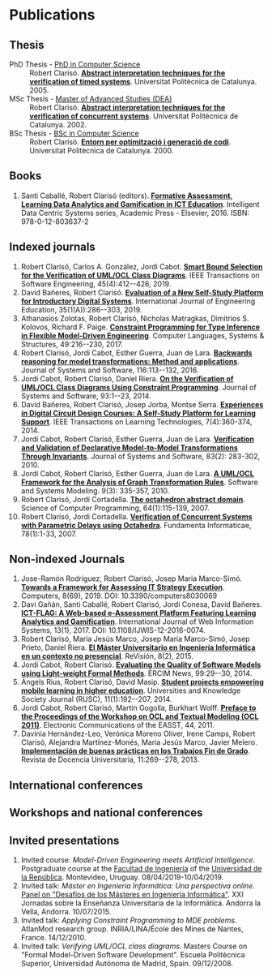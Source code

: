 # Publications

## Thesis

<dl>
  <dt>
    PhD Thesis - <a href="https://computing.phd.upc.edu/en">PhD in Computer Science</a> 
  </dt>
  <dd>
    Robert Clarisó. <strong><a href="https://robertclariso.github.io/docs/thesis/rclariso-phd-thesis.pdf">Abstract interpretation techniques for the verification of timed systems</a></strong>. Universitat Politècnica de Catalunya. 2005.
  </dd>
  <dt>
    MSc Thesis - <a href="https://en.wikipedia.org/wiki/Master_of_Advanced_Studies#Spain">Master of Advanced Studies (DEA)</a>
  </dt>
  <dd>
    Robert Clarisó. <strong><a href="https://robertclariso.github.io/docs/thesis/rclariso-msc-thesis.pdf">Abstract interpretation techniques for the verification of concurrent systems</a></strong>. Universitat Politècnica de Catalunya. 2002.
  </dd>
  <dt>BSc Thesis - <a href="https://www.fib.upc.edu/en/estudiar-enginyeria-informatica/enginyeries-pla-2003/EI.html">BSc in Computer Science</a></dt>
  <dd>
    Robert Clarisó. <strong><a href="https://robertclariso.github.io/docs/thesis/rclariso-bsc-thesis.pdf">Entorn per optimització i generació de codi</a></strong>. 
    Universitat Politècnica de Catalunya. 2000.</dd>
</dl>

## Books

1. Santi Caballé, Robert Clarisó (editors). **[Formative Assessment, Learning Data Analytics and Gamification in ICT Education](https://doi.org/10.1016/C2015-0-00087-9)**. Intelligent Data Centric Systems series, Academic Press - Elsevier, 2016. ISBN: 978-0-12-803637-2

## Indexed journals

1. Robert Clarisó, Carlos A. González, Jordi Cabot. **[Smart Bound Selection for the Verification of UML/OCL Class Diagrams](http://dx.doi.org/10.1109/TSE.2017.2777830)**. IEEE Transactions on Software Engineering, 45(4):412--426, 2019.
2. David Bañeres, Robert Clarisó. **[Evaluation of a New Self-Study Platform for Introductory Digital Systems](https://www.ijee.ie/latestissues/Vol35-1A/25_ijee3717.pdf)**. International Journal of Engineering Education, 35(1(A)):286--303, 2019.
3. Athanasios Zolotas, Robert Clarisó, Nicholas Matragkas, Dimitrios S. Kolovos, Richard F. Paige. **[Constraint Programming for Type Inference in Flexible Model-Driven Engineering](http://dx.doi.org/10.1016/j.cl.2016.12.002)**. Computer Languages, Systems & Structures, 49:216--230,  2017.
4. Robert Clarisó, Jordi Cabot, Esther Guerra, Juan de Lara. **[Backwards reasoning for model transformations: Method and applications](http://dx.doi.org/10.1016/j.jss.2015.08.017)**. Journal of Systems and Software, 116:113--132, 2016.
5.	Jordi Cabot, Robert Clarisó, Daniel Riera. **[On the Verification of UML/OCL Class Diagrams Using Constraint Programming](http://dx.doi.org/10.1016/j.jss.2014.03.023)**. Journal of Systems and Software, 93:1--23, 2014. 
6.	David Bañeres, Robert Clarisó, Josep Jorba, Montse Serra. **[Experiences in Digital Circuit Design Courses: A Self-Study Platform for Learning Support](http://dx.doi.org/10.1109/TLT.2014.2320919)**. IEEE Transactions on Learning Technologies, 7(4):360-374, 2014. 
7. Jordi Cabot, Robert Clarisó, Esther Guerra, Juan de Lara. **[Verification and Validation of Declarative Model-to-Model Transformations Through Invariants](http://dx.doi.org/10.1016/j.jss.2009.08.012)**. Journal of Systems and Software, 83(2): 283-302, 2010. 
8.	Jordi Cabot, Robert Clarisó, Esther Guerra, Juan de Lara. **[A UML/OCL Framework for the Analysis of Graph Transformation Rules](http://dx.doi.org/10.1007/s10270-009-0129-0)**. Software and Systems Modeling. 9(3): 335-357, 2010. 
9.	Robert Clarisó, Jordi Cortadella. **[The octahedron abstract domain](http://dx.doi.org/10.1016/j.scico.2006.03.009)**. Science of Computer Programming, 64(1):115-139, 2007.
10. Robert Clarisó, Jordi Cortadella. **[Verification of Concurrent Systems with Parametric Delays using Octahedra](http://iospress.metapress.com/content/6304h65116152104/)**. Fundamenta Informaticae, 78(1):1-33, 2007. 

## Non-indexed Journals

1. Jose-Ramón Rodríguez, Robert Clarisó, Josep Maria Marco-Simó.
**[Towards a Framework for Assessing IT Strategy Execution](https://www.mdpi.com/2073-431X/8/3/69/pdf)**. Computers, 8(69), 2019. DOI: 10.3390/computers8030069
2. Davi Gañán, Santi Caballé, Robert Clarisó, Jordi Conesa, David Bañeres. 
**[ICT-FLAG: A Web-based e-Assessment Platform Featuring Learning Analytics and Gamification](http://www.emeraldinsight.com/doi/pdfplus/10.1108/IJWIS-12-2016-0074)**. International Journal of Web Information Systems, 13(1), 2017. DOI: 10.1108/IJWIS-12-2016-0074.
3. Robert Clarisó, Maria Jesús Marco, Josep Maria Marco-Simó, Josep Prieto, Daniel Riera. 
**[El Máster Universitario en Ingeniería Informática en un contexto no presencial](http://www.aenui.net/ojs/index.php?journal=revision&page=article&op=view&path%5B%5D=189)**. ReVisión, 8(2), 2015.
4. Jordi Cabot, Robert Clarisó. 
**[Evaluating the Quality of Software Models using Light-weight Formal Methods](http://ercim-news.ercim.eu/en99/special/evaluating-the-quality-of-software-models-using-light-weight-formal-methods)**. ERCIM News, 99:29--30, 2014.
5. Àngels Rius, Robert Clarisó, David Masip. 
**[Student projects empowering mobile learning in higher education](http://dx.doi.org/10.7238/rusc.v11i1.1901)**. Universities and Knowledge Society Journal (RUSC), 11(1):192--207, 2014.
6. Jordi Cabot, Robert Clarisó, Martin Gogolla, Burkhart Wolff. 
**[Preface to the Proceedings of the Workshop on OCL and Textual Modeling (OCL 2011)](http://journal.ub.tu-berlin.de/eceasst/article/viewFile/666/676)**. Electronic Communications of the EASST, 44, 2011.
7. Davinia Hernández-Leo, Verónica Moreno Oliver, Irene Camps, Robert Clarisó, Alejandra Martínez-Monés, Maria Jesús Marco, Javier Melero. 
**[Implementación de buenas prácticas en los Trabajos Fin de Grado](https://polipapers.upv.es/index.php/REDU/article/view/5556/5547)**. Revista de Docencia Universitaria, 11:269--278, 2013.

## International conferences

## Workshops and national conferences

## Invited presentations

1. Invited course: *Model-Driven Engineering meets Artificial Intelligence*. Postgraduate course at the [Facultad de Ingeniería](https://www.fing.edu.uy/) of the [Universidad de la República](http://www.universidad.edu.uy/). Montevideo, Uruguay. 08/04/2019-10/04/2019.
2. Invited talk: *Máster en Ingeniería Informática: Una perspectiva online*. [Panel on "Desafíos de los Másteres en Ingeniería Informática"](http://jenui2015.uols.org/mesa_redonda). XXI Jornadas sobre la Enseñanza Universitaria de la Informática. Andorra la Vella, Andorra. 10/07/2015.
3.	Invited talk: *Applying Constraint Programming to MDE problems*. AtlanMod research group. INRIA/LINA/École des Mines de Nantes, France. 14/12/2010.
4.	Invited talk: *Verifying UML/OCL class diagrams*. Masters Course on "Formal Model-Driven Software Development". Escuela Politècnica Superior, Universidad Autónoma de Madrid, Spain. 09/12/2008.


